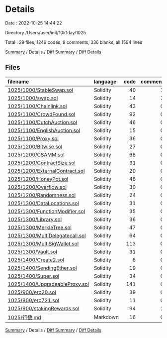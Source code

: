 # Details

Date : 2022-10-25 14:44:22

Directory /Users/user/init/10k1day/1025

Total : 29 files,  1249 codes, 9 comments, 336 blanks, all 1594 lines

[Summary](results.md) / Details / [Diff Summary](diff.md) / [Diff Details](diff-details.md)

## Files
| filename | language | code | comment | blank | total |
| :--- | :--- | ---: | ---: | ---: | ---: |
| [1025/1000/StableSwap.sol](/1025/1000/StableSwap.sol) | Solidity | 40 | 1 | 10 | 51 |
| [1025/1000/swap.sol](/1025/1000/swap.sol) | Solidity | 14 | 7 | 4 | 25 |
| [1025/1100/Chainlink.sol](/1025/1100/Chainlink.sol) | Solidity | 43 | 0 | 11 | 54 |
| [1025/1100/CrowdFound.sol](/1025/1100/CrowdFound.sol) | Solidity | 92 | 0 | 23 | 115 |
| [1025/1100/DutchAuction.sol](/1025/1100/DutchAuction.sol) | Solidity | 46 | 0 | 9 | 55 |
| [1025/1100/EnglishAuction.sol](/1025/1100/EnglishAuction.sol) | Solidity | 15 | 0 | 6 | 21 |
| [1025/1100/Proxy.sol](/1025/1100/Proxy.sol) | Solidity | 36 | 0 | 11 | 47 |
| [1025/1200/Bitwise.sol](/1025/1200/Bitwise.sol) | Solidity | 27 | 0 | 11 | 38 |
| [1025/1200/CSAMM.sol](/1025/1200/CSAMM.sol) | Solidity | 68 | 0 | 10 | 78 |
| [1025/1200/ContractSize.sol](/1025/1200/ContractSize.sol) | Solidity | 31 | 0 | 7 | 38 |
| [1025/1200/ExternalContract.sol](/1025/1200/ExternalContract.sol) | Solidity | 20 | 0 | 8 | 28 |
| [1025/1200/HoneyPot.sol](/1025/1200/HoneyPot.sol) | Solidity | 46 | 0 | 14 | 60 |
| [1025/1200/Overflow.sol](/1025/1200/Overflow.sol) | Solidity | 30 | 0 | 10 | 40 |
| [1025/1200/Randomness.sol](/1025/1200/Randomness.sol) | Solidity | 24 | 0 | 6 | 30 |
| [1025/1300/DataLocations.sol](/1025/1300/DataLocations.sol) | Solidity | 31 | 0 | 6 | 37 |
| [1025/1300/FunctionModifier.sol](/1025/1300/FunctionModifier.sol) | Solidity | 35 | 0 | 10 | 45 |
| [1025/1300/Library.sol](/1025/1300/Library.sol) | Solidity | 36 | 0 | 14 | 50 |
| [1025/1300/MerkleTree.sol](/1025/1300/MerkleTree.sol) | Solidity | 47 | 0 | 9 | 56 |
| [1025/1300/MultiDelegatecall.sol](/1025/1300/MultiDelegatecall.sol) | Solidity | 64 | 0 | 17 | 81 |
| [1025/1300/MultiSigWallet.sol](/1025/1300/MultiSigWallet.sol) | Solidity | 113 | 0 | 27 | 140 |
| [1025/1300/Vault.sol](/1025/1300/Vault.sol) | Solidity | 31 | 0 | 8 | 39 |
| [1025/1400/Create2.sol](/1025/1400/Create2.sol) | Solidity | 6 | 0 | 2 | 8 |
| [1025/1400/SendingEther.sol](/1025/1400/SendingEther.sol) | Solidity | 19 | 0 | 5 | 24 |
| [1025/1400/Super.sol](/1025/1400/Super.sol) | Solidity | 34 | 0 | 11 | 45 |
| [1025/1400/UpgradeableProxy.sol](/1025/1400/UpgradeableProxy.sol) | Solidity | 141 | 0 | 44 | 185 |
| [1025/900/erc20.sol](/1025/900/erc20.sol) | Solidity | 39 | 0 | 8 | 47 |
| [1025/900/erc721.sol](/1025/900/erc721.sol) | Solidity | 11 | 0 | 5 | 16 |
| [1025/900/stakingRewards.sol](/1025/900/stakingRewards.sol) | Solidity | 94 | 1 | 29 | 124 |
| [1025/行数.md](/1025/%E8%A1%8C%E6%95%B0.md) | Markdown | 16 | 0 | 1 | 17 |

[Summary](results.md) / Details / [Diff Summary](diff.md) / [Diff Details](diff-details.md)